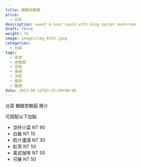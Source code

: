 ```yaml
---
title: 糖醋杏鮑菇
price:
  - 320
description: sweet & sour sauce with king oyster mushroom
draft: false
weight: 74
image: images/img_0243.jpeg
categories:
  - 台菜
tags:
  - 素食
  - 杏鮑菇
  - 豆乾
  - 青椒
  - 洋蔥
  - 鳳梨
  - 酸甜
date: 2023-08-12T03:52:49+08:00
---
```


台菜 糖醋杏鮑菇 簡介

可搭配以下加點

- 涼拌小菜  NT 90
- 白飯 NT 15
- 奶汁濃湯 NT 30
- 紅茶  NT 50
- 美式咖啡 NT 50
- 可樂 NT 50
